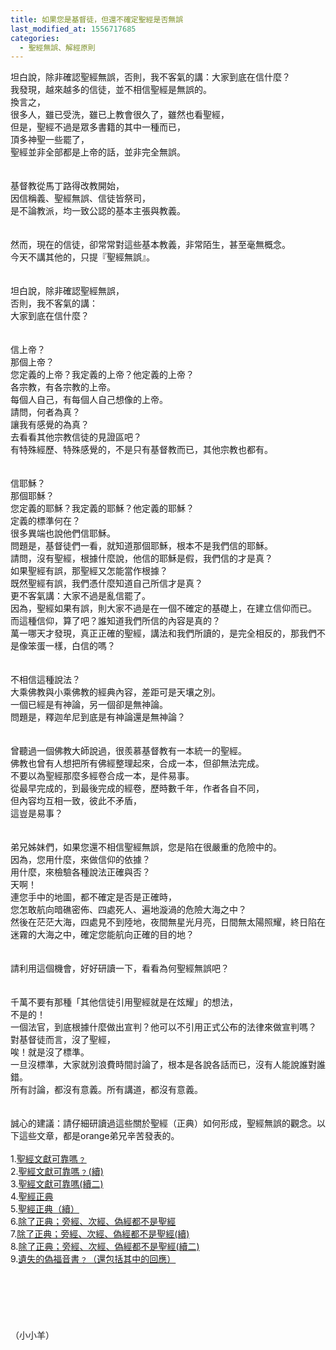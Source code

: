 ```yaml
---
title: 如果您是基督徒，但還不確定聖經是否無誤
last_modified_at: 1556717685
categories:
  - 聖經無誤、解經原則
---
```


<p>坦白說，除非確認聖經無誤，否則，我不客氣的講：大家到底在信什麼？&nbsp;<br>
我發現，越來越多的信徒，並不相信聖經是無誤的。<br>
換言之，<br>
很多人，雖已受洗，雖已上教會很久了，雖然也看聖經，<br>
但是，聖經不過是眾多書籍的其中一種而已，<br>
頂多神聖一些罷了，<br>
聖經並非全部都是上帝的話，並非完全無誤。<br>
<br>
<br>
基督教從馬丁路得改教開始，<br>
因信稱義、聖經無誤、信徒皆祭司，<br>
是不論教派，均一致公認的基本主張與教義。<br>
<br>
<br>
然而，現在的信徒，卻常常對這些基本教義，非常陌生，甚至毫無概念。<br>
今天不講其他的，只提『聖經無誤』。<br>
<br>
<br>
坦白說，除非確認聖經無誤，<br>
否則，我不客氣的講：<br>
大家到底在信什麼？<br>
<br>
<br>
信上帝？<br>
那個上帝？<br>
您定義的上帝？我定義的上帝？他定義的上帝？<br>
各宗教，有各宗教的上帝。<br>
每個人自己，有每個人自己想像的上帝。<br>
請問，何者為真？<br>
讓我有感覺的為真？<br>
去看看其他宗教信徒的見證區吧？<br>
有特殊經歷、特殊感覺的，不是只有基督教而已，其他宗教也都有。<br>
<br>
<br>
信耶穌？<br>
那個耶穌？<br>
您定義的耶穌？我定義的耶穌？他定義的耶穌？<br>
定義的標準何在？<br>
很多異端也說他們信耶穌。<br>
問題是，基督徒們一看，就知道那個耶穌，根本不是我們信的耶穌。<br>
請問，沒有聖經，根據什麼說，他信的耶穌是假，我們信的才是真？<br>
如果聖經有誤，那聖經又怎能當作根據？<br>
既然聖經有誤，我們憑什麼知道自己所信才是真？<br>
更不客氣講：大家不過是亂信罷了。<br>
因為，聖經如果有誤，則大家不過是在一個不確定的基礎上，在建立信仰而已。<br>
而這種信仰，算了吧？誰知道我們所信的內容是真的？<br>
萬一哪天才發現，真正正確的聖經，講法和我們所讀的，是完全相反的，那我們不是像笨蛋一樣，白信的嗎？<br>
<br>
<br>
不相信這種說法？<br>
大乘佛教與小乘佛教的經典內容，差距可是天壤之別。<br>
一個已經是有神論，另一個卻是無神論。<br>
問題是，釋迦牟尼到底是有神論還是無神論？<br>
<br>
<br>
曾聽過一個佛教大師說過，很羨慕基督教有一本統一的聖經。<br>
佛教也曾有人想把所有佛經整理起來，合成一本，但卻無法完成。<br>
不要以為聖經那麼多經卷合成一本，是件易事。<br>
從最早完成的，到最後完成的經卷，歷時數千年，作者各自不同，<br>
但內容均互相一致，彼此不矛盾，<br>
這豈是易事？<br>
<br>
<br>
弟兄姊妹們，如果您還不相信聖經無誤，您是陷在很嚴重的危險中的。<br>
因為，您用什麼，來做信仰的依據？<br>
用什麼，來檢驗各種說法正確與否？<br>
天啊！<br>
連您手中的地圖，都不確定是否是正確時，<br>
您怎敢航向暗礁密佈、四處死人、遍地漩渦的危險大海之中？<br>
然後在茫茫大海，四處見不到陸地，夜間無星光月亮，日間無太陽照耀，終日陷在迷霧的大海之中，確定您能航向正確的目的地？<br>
<br>
<br>
請利用這個機會，好好研讀一下，看看為何聖經無誤吧？<br>
<br>
<br>
千萬不要有那種「其他信徒引用聖經就是在炫耀」的想法，<br>
不是的！<br>
一個法官，到底根據什麼做出宣判？他可以不引用正式公布的法律來做宣判嗎？<br>
對基督徒而言，沒了聖經，<br>
唉！就是沒了標準。<br>
一旦沒標準，大家就別浪費時間討論了，根本是各說各話而已，沒有人能說誰對誰錯。<br>
所有討論，都沒有意義。所有講道，都沒有意義。<br>
<br>
<br>
誠心的建議：請仔細研讀過這些關於聖經（正典）如何形成，聖經無誤的觀念。以下這些文章，都是orange弟兄辛苦發表的。<br>
<br>
1.<a href="http://www.oursweb.net/conmunity/index_detail.asp?id=2289 ">聖經文獻可靠嗎﹖</a><br>
2.<a href="http://www.oursweb.net/conmunity/index_detail.asp?id=2293 ">聖經文獻可靠嗎﹖(續)</a><br>
3.<a href="http://www.oursweb.net/conmunity/index_detail.asp?id=2299 ">聖經文獻可靠嗎(續二)</a><br>
4.<a href="http://www.oursweb.net/conmunity/index_detail.asp?id=2947">聖經正典</a><br>
5.<a href="http://www.oursweb.net/conmunity/index_detail.asp?id=2948 ">聖經正典（續）</a><br>
6.<a href="http://www.oursweb.net/conmunity/index_detail.asp?id=3303 ">除了正典；旁經、次經、偽經都不是聖經</a><br>
7.<a href="http://www.oursweb.net/conmunity/index_detail.asp?id=3304 ">除了正典；旁經、次經、偽經都不是聖經(續)</a><br>
8.<a href=" http://www.oursweb.net/conmunity/index_detail.asp?id=3305 ">除了正典；旁經、次經、偽經都不是聖經(續二)</a><br>
9.<a href="http://www.oursweb.net/conmunity/index_detail.asp?id=3466">遺失的偽福音書﹖（還包括其中的回應）</a><br>
<br>
<br>
<br>
<br>
<br>
<br>
（小小羊）</p>

